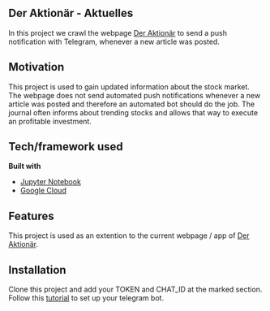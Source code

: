 ## Der Aktionär - Aktuelles
In this project we crawl the webpage [Der Aktionär](https://www.deraktionaer.de/) to send a push notification with Telegram, whenever a new article was posted.

## Motivation
This project is used to gain updated information about the stock market. The webpage does not send automated push notifications whenever a new article was posted and therefore an automated bot should do the job. The journal often informs about trending stocks and allows that way to execute an profitable investment.

## Tech/framework used
<b>Built with</b>
- [Jupyter Notebook](https://jupyter.org/)
- [Google Cloud](https://cloud.google.com/)

## Features
This project is used as an extention to the current webpage / app of [Der Aktionär](https://www.deraktionaer.de/).

## Installation
Clone this project and add your TOKEN and CHAT_ID at the marked section. Follow this [tutorial](https://docs.influxdata.com/kapacitor/v1.5/event_handlers/telegram/) to set up your telegram bot.
